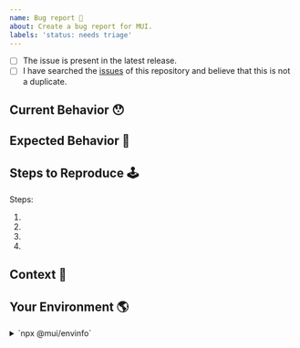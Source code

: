 ```yaml
---
name: Bug report 🐛
about: Create a bug report for MUI.
labels: 'status: needs triage'
---
```


<!-- Provide a general summary of the issue in the Title above -->

<!--
  Thank you very much for contributing to MUI by creating an issue! ❤️
  To avoid duplicate issues we ask you to check off the following list.
-->

<!-- Checked checkbox should look like this: [x] -->

- [ ] The issue is present in the latest release.
- [ ] I have searched the [issues](https://github.com/mui-org/material-ui/issues) of this repository and believe that this is not a duplicate.

## Current Behavior 😯

<!-- Describe what happens instead of the expected behavior. -->

## Expected Behavior 🤔

<!-- Describe what should happen. -->

## Steps to Reproduce 🕹

<!--
  You should use the official codesandbox template as a starting point: https://mui.com/r/issue-template-next

  If that's not sufficient, please create a cloneable repository.

  Pieces of code will result in a slower response time since a maintainer has to do additional work to reproduce the problem.

  If you have an issue concerning TypeScript please start from this TypeScript playground: https://mui.com/r/ts-issue-template

  Issues without some form of live example have a longer response time.
-->

Steps:

1.
2.
3.
4.

## Context 🔦

<!--
  What are you trying to accomplish? How has this issue affected you?
  Providing context helps us come up with a solution that is most useful in the real world.
-->

## Your Environment 🌎

<!--
  Run `npx @mui/envinfo` and post the results.
  If you encounter issues with TypeScript please include the used tsconfig.
-->
<details>
  <summary>`npx @mui/envinfo`</summary>
  
```
  Don't forget to mention which browser you used.
  Output from `npx @mui/envinfo` goes here.
```
</details>
